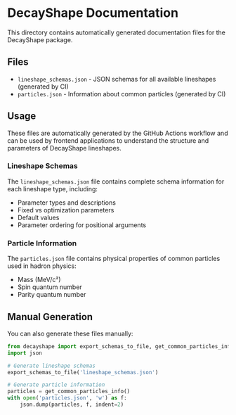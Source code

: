 # DecayShape Documentation

This directory contains automatically generated documentation files for the DecayShape package.

## Files

- `lineshape_schemas.json` - JSON schemas for all available lineshapes (generated by CI)
- `particles.json` - Information about common particles (generated by CI)

## Usage

These files are automatically generated by the GitHub Actions workflow and can be used by frontend applications to understand the structure and parameters of DecayShape lineshapes.

### Lineshape Schemas

The `lineshape_schemas.json` file contains complete schema information for each lineshape type, including:

- Parameter types and descriptions
- Fixed vs optimization parameters
- Default values
- Parameter ordering for positional arguments

### Particle Information

The `particles.json` file contains physical properties of common particles used in hadron physics:

- Mass (MeV/c²)
- Spin quantum number
- Parity quantum number

## Manual Generation

You can also generate these files manually:

```python
from decayshape import export_schemas_to_file, get_common_particles_info
import json

# Generate lineshape schemas
export_schemas_to_file('lineshape_schemas.json')

# Generate particle information
particles = get_common_particles_info()
with open('particles.json', 'w') as f:
    json.dump(particles, f, indent=2)
```
